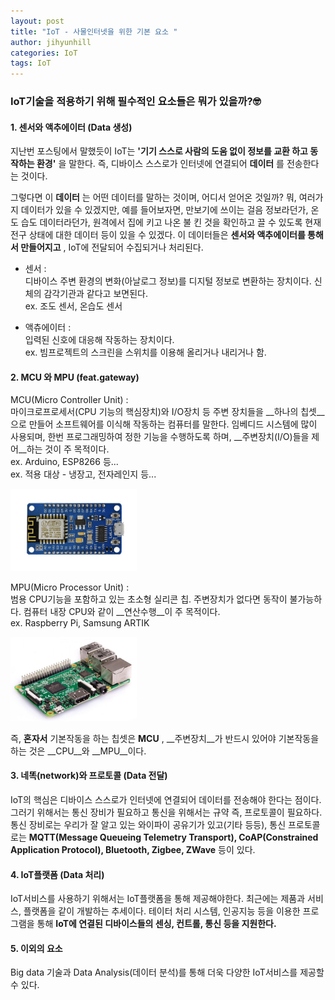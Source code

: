 ```yaml
---
layout: post
title: "IoT - 사물인터넷을 위한 기본 요소 "
author: jihyunhill
categories: IoT
tags: IoT
---
```

### IoT기술을 적용하기 위해 필수적인 요소들은 뭐가 있을까?🤓   
#### 1. 센서와 액추에이터 (Data 생성)   

 지난번 포스팅에서 말했듯이 IoT는 __'기기 스스로 사람의 도움 없이 정보를 교환 하고 동작하는 환경'__ 을 말한다. 즉, 디바이스 스스로가 인터넷에 연결되어 __데이터__ 를 전송한다는 것이다.   

 그렇다면 이 __데이터__ 는 어떤 데이터를 말하는 것이며, 어디서 얻어온 것일까? 뭐, 여러가지 데이터가 있을 수 있겠지만, 예를 들어보자면, 만보기에 쓰이는 걸음 정보라던가, 온도 습도 데이터라던가, 원격에서 집에 키고 나온 불 킨 것을 확인하고 끌 수 있도록 현재 전구 상태에 대한 데이터 등이 있을 수 있겠다. 이 데이터들은 __센서와 액추에이터를 통해서 만들어지고__ , IoT에 전달되어 수집되거나 처리된다.  

 * 센서 :     
 디바이스 주변 환경의 변화(아날로그 정보)를 디지털 정보로 변환하는 장치이다. 신체의 감각기관과 같다고 보면된다.   
 ex. 조도 센서, 온습도 센서    

 * 액츄에이터 :     
 입력된 신호에 대응해 작동하는 장치이다.    
 ex. 빔프로젝트의 스크린을 스위치를 이용해 올리거나 내리거나 함.

#### 2. MCU 와 MPU (feat.gateway)     
MCU(Micro Controller Unit) :     
마이크로프로세서(CPU 기능의 핵심장치)와 I/O장치 등 주변 장치들을 __하나의 칩셋__으로 만들어 소프트웨어를 이식해 작동하는 컴퓨터를 말한다. 임베디드 시스템에 많이 사용되며, 한번 프로그래밍하여 정한 기능을 수행하도록 하며, __주변장치(I/O)들을 제어__하는 것이 주 목적이다.     
ex. Arduino, ESP8266 등...    
ex. 적용 대상 - 냉장고, 전자레인지 등...

<img src="/assets/IoT/esp8266.png" width="40%" height="30%" title="esp8266" alt="esp8266"></img>

MPU(Micro Processor Unit) :      
범용 CPU기능을 포함하고 있는 초소형 실리콘 칩. 주변장치가 없다면 동작이 불가능하다. 컴퓨터 내장 CPU와 같이 __연산수행__이 주 목적이다.   
ex. Raspberry Pi, Samsung ARTIK       

<img src="/assets/IoT/raspberryPi.jpg" width="40%" height="30%" title="raspberry" alt="raspberry"></img>

즉, __혼자서__ 기본작동을 하는 칩셋은 __MCU__ , __주변장치__가 반드시 있어야 기본작동을 하는 것은 __CPU__와 __MPU__이다.

#### 3. 네똑(network)와 프로토콜 (Data 전달)    
IoT의 핵심은 디바이스 스스로가 인터넷에 연결되어 데이터를 전송해야 한다는 점이다. 그러기 위해서는 통신 장비가 필요하고 통신을 위해서는 규약 즉, 프로토콜이 필요하다. 통신 장비로는 우리가 잘 알고 있는 와이파이 공유기가 있고(기타 등등), 통신 프로토콜로는 __MQTT(Message Queueing Telemetry Transport), CoAP(Constrained Application Protocol), Bluetooth, Zigbee, ZWave__ 등이 있다.


#### 4. IoT플랫폼 (Data 처리)
IoT서비스를 사용하기 위해서는 IoT플랫폼을 통해 제공해야한다. 최근에는 제품과 서비스, 플랫폼을 같이 개발하는 추세이다. 테이터 처리 시스템, 인공지능 등을 이용한 프로그램을 통해 __IoT에 연결된 디바이스들의 센싱, 컨트롤, 통신 등을 지원한다.__      

#### 5. 이외의 요소     
Big data 기술과 Data Analysis(데이터 분석)를 통해 더욱 다양한 IoT서비스를 제공할 수 있다.

